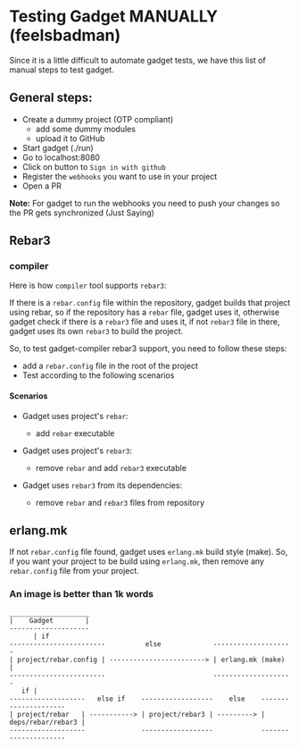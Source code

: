 # Testing Gadget MANUALLY (feelsbadman)

Since it is a little difficult to automate gadget tests, we have this list
of manual steps to test gadget.

## General steps:

- Create a dummy project \(OTP compliant\)
  * add some dummy modules
  * upload it to GitHub
- Start gadget \(./run\)
- Go to localhost:8080
- Click on button to `Sign in with github`
- Register the `webhooks` you want to use in your project
- Open a PR

**Note:** For gadget to run the webhooks you need to push your changes so the
PR gets synchronized \(Just Saying\)

## Rebar3

### compiler

Here is how `compiler` tool supports `rebar3`:

If there is a `rebar.config` file within the repository, gadget builds that
project using rebar, so if the repository has a `rebar` file, gadget uses it,
otherwise gadget check if there is a `rebar3` file and uses it, if not `rebar3`
file in there, gadget uses its own `rebar3` to build the project.

So, to test gadget-compiler rebar3 support, you need to follow these steps:

- add a `rebar.config` file in the root of the project
- Test according to the following scenarios

#### Scenarios

- Gadget uses project's `rebar`:
  * add `rebar` executable

- Gadget uses project's `rebar3`:
  * remove `rebar` and add `rebar3` executable

- Gadget uses `rebar3` from its dependencies:
  * remove `rebar` and `rebar3` files from repository

## erlang.mk

If not `rebar.config` file found, gadget uses `erlang.mk` build style \(make\).
So, if you want your project to be build using `erlang.mk`, then remove any
`rebar.config` file from your project.


### An image is better than 1k words

```
____________________
|    Gadget        |
--------------------
      | if
------------------------          else             --------------------
| project/rebar.config | ------------------------> | erlang.mk (make) |
------------------------                           --------------------
   if |
-------------------   else if    ------------------    else    ---------------------
| project/rebar   | -----------> | project/rebar3 | ---------> | deps/rebar/rebar3 |
-------------------              ------------------            ---------------------
```
